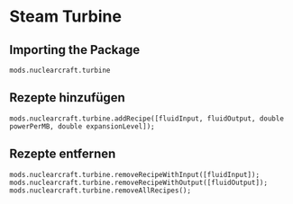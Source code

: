 # Steam Turbine

## Importing the Package
`mods.nuclearcraft.turbine`

## Rezepte hinzufügen
```zenscript
mods.nuclearcraft.turbine.addRecipe([fluidInput, fluidOutput, double powerPerMB, double expansionLevel]);
```

## Rezepte entfernen
```zenscript
mods.nuclearcraft.turbine.removeRecipeWithInput([fluidInput]);
mods.nuclearcraft.turbine.removeRecipeWithOutput([fluidOutput]);
mods.nuclearcraft.turbine.removeAllRecipes();
```